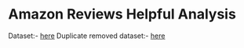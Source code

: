 # Amazon Reviews Helpful Analysis
 
Dataset:- [here](https://www.kaggle.com/snap/amazon-fine-food-reviews/notebooks?datasetId=18&sortBy=voteCount)
Duplicate removed dataset:- [here](https://drive.google.com/file/d/1p_PvQOD6GA6x1f4W3FrfWY63A3tasDk4/view?usp=sharing)
